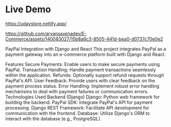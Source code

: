 # Live Demo
https://udaystore.netlify.app/

https://github.com/aryansaxenadev/E-Commerce/assets/140083027/15b8a6c3-8505-441d-bea0-d0737c70e0e2

PayPal Integration with Django and React
This project integrates PayPal as a payment gateway into an e-commerce platform built with Django and React.

Features
Secure Payments: Enable users to make secure payments using PayPal.
Transaction Handling: Handle payment transactions seamlessly within the application.
Refunds: Optionally support refund requests through PayPal's API.
User Feedback: Provide users with clear feedback on the payment process status.
Error Handling: Implement robust error handling mechanisms to deal with payment failures or communication errors.
Technologies Used
Backend (Django)
Django: Python web framework for building the backend.
PayPal SDK: Integrate PayPal's API for payment processing.
Django REST Framework: Facilitate API development for communication with the frontend.
Database: Utilize Django's ORM to interact with the database (e.g., PostgreSQL).
